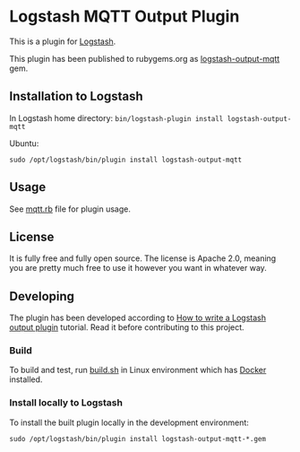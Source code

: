 # Logstash MQTT Output Plugin

This is a plugin for [Logstash](https://github.com/elastic/logstash).

This plugin has been published to rubygems.org as [logstash-output-mqtt](https://rubygems.org/gems/logstash-output-mqtt/) gem.

## Installation to Logstash

In Logstash home directory: `bin/logstash-plugin install logstash-output-mqtt`

Ubuntu:
```
sudo /opt/logstash/bin/plugin install logstash-output-mqtt
```

## Usage

See [mqtt.rb](lib/logstash/outputs/mqtt.rb) file for plugin usage.

## License

It is fully free and fully open source. The license is Apache 2.0, meaning you are pretty much free to use it however you want in whatever way.

## Developing

The plugin has been developed according to [How to write a Logstash output plugin](https://www.elastic.co/guide/en/logstash/current/_how_to_write_a_logstash_output_plugin.html) tutorial. Read it before contributing to this project.

### Build

To build and test, run [build.sh](build.sh) in Linux environment which has [Docker](https://www.docker.com) installed.

### Install locally to Logstash

To install the built plugin locally in the development environment:
```
sudo /opt/logstash/bin/plugin install logstash-output-mqtt-*.gem
```
